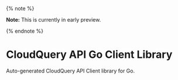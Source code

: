 {% note %}

**Note:** This is currently in early preview.

{% endnote %}

# CloudQuery API Go Client Library
Auto-generated CloudQuery API Client library for Go.
